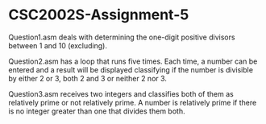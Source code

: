 # CSC2002S-Assignment-5

Question1.asm deals with determining the one-digit positive divisors between 1 and 10 (excluding).

Question2.asm has a loop that runs five times. Each time, a number can be entered and a result will be displayed classifying if the number is divisible by either 2 or 3, both 2 and 3 or neither 2 nor 3.

Question3.asm receives two integers and classifies both of them as relatively prime or not relatively prime. A number is relatively prime if there is no integer greater than one that divides them both.
